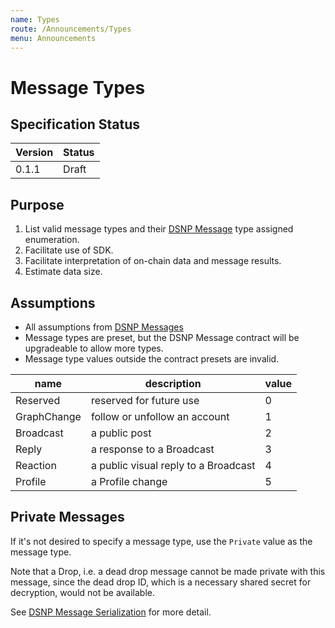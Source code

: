 ```yaml
---
name: Types
route: /Announcements/Types
menu: Announcements
---
```


# Message Types

## Specification Status

| Version | Status |
---------- | ---------
| 0.1.1     | Draft |

## Purpose

1. List valid message types and their [DSNP Message](/Announcements/Overview) type assigned enumeration.
1. Facilitate use of SDK.
1. Facilitate interpretation of on-chain data and message results.
1. Estimate data size.

## Assumptions

* All assumptions from [DSNP Messages](/Announcements/Overview)
* Message types are preset, but the DSNP Message contract will be upgradeable to allow more types.
* Message type values outside the contract presets are invalid.

| name     | description | value |
|-------   |-------------| ----|
| Reserved | reserved for future use | 0 |
| GraphChange | follow or unfollow an account | 1 |
| Broadcast | a public post | 2 |
| Reply | a response to a Broadcast | 3 |
| Reaction | a public visual reply to a Broadcast | 4 |
| Profile | a Profile change | 5 |

## Private Messages

If it's not desired to specify a message type, use the `Private` value as the message type.

Note that a Drop, i.e. a dead drop message cannot be made private with this message, since the dead drop ID, which is a necessary shared secret for decryption, would not be available.

See [DSNP Message Serialization](/Announcements/Serialization) for more detail.
